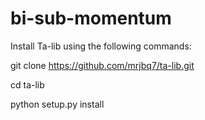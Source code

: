 # bi-sub-momentum

Install Ta-lib using the following commands:

git clone  https://github.com/mrjbq7/ta-lib.git

cd ta-lib

python setup.py install
